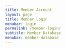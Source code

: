 ```yaml
---
title: Member Account
layout: page
title: Member Login
menubar: login
permalink: /member-login/
subtitle: Member Database
menubar: member-database
---
```


